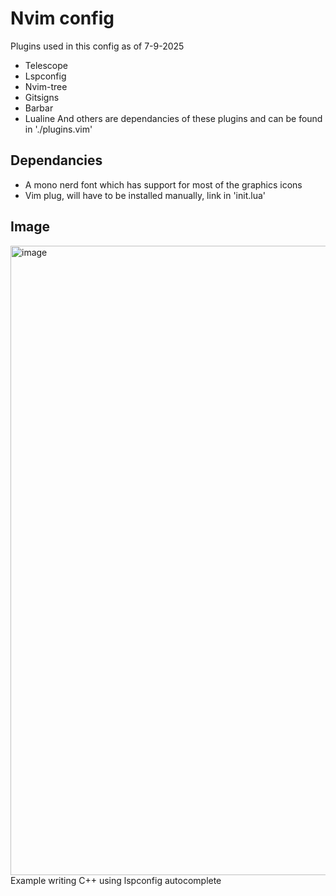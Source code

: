 # Nvim config
Plugins used in this config as of 7-9-2025
- Telescope
- Lspconfig
- Nvim-tree
- Gitsigns
- Barbar
- Lualine
And others are dependancies of these plugins and can be found in './plugins.vim'
## Dependancies
- A mono nerd font which has support for most of the graphics icons
- Vim plug, will have to be installed manually, link in 'init.lua'
## Image
<img width="1905" height="1007" alt="image" src="https://github.com/user-attachments/assets/c0133ebf-9ebc-4856-8e17-842305772223" />
Example writing C++ using lspconfig autocomplete
